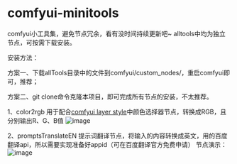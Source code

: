 # comfyui-minitools
comfyui小工具集，避免节点冗余，看有没时间持续更新吧~
alltools中均为独立节点，可按需下载安装。

安装方法：

方案一、下载allTools目录中的文件到comfyui/custom_nodes/，重启comfyui即可，推荐；

方案二、git clone命令克隆本项目，即可完成所有节点的安装，不太推荐。

1、color2rgb 用于配合[comfyui layer style](https://github.com/chflame163/ComfyUI_LayerStyle)中颜色选择器节点，转换成RGB，且分别输出R、G、B值
![image](https://github.com/vxinhao/comfyui-minitools/assets/50534209/87b18e32-b7f8-4c5a-a4d5-f8166943e68e)

2、promptsTranslateEN 提示词翻译节点，将输入的内容转换成英文，用的百度翻译api，所以需要实现准备好appid（可在百度翻译官方免费申请）
节点演示：
![image](https://github.com/vxinhao/comfyui-minitool/assets/50534209/d3f08259-a2ef-4b0b-85df-fb5ef9f32e01)
